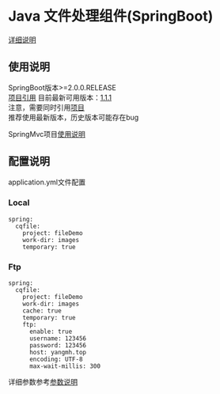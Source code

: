 # Java 文件处理组件(SpringBoot)

[详细说明](https://github.com/wzc789376152/component/blob/master/file/README.md#java-%E6%96%87%E4%BB%B6%E5%A4%84%E7%90%86%E7%BB%84%E4%BB%B6)

## 使用说明
SpringBoot版本>=2.0.0.RELEASE  
[项目引用](https://search.maven.org/artifact/com.github.wzc789376152/file-springboot-starter)
目前最新可用版本：[1.1.1](https://search.maven.org/artifact/com.github.wzc789376152/file-springboot-starter/1.1.1/jar)  
注意，需要同时引用[项目](https://search.maven.org/artifact/com.github.wzc789376152/file)  
推荐使用最新版本，历史版本可能存在bug  

SpringMvc项目[使用说明](https://github.com/wzc789376152/component/blob/master/filespringmvc/README.md#java-%E6%96%87%E4%BB%B6%E5%A4%84%E7%90%86%E7%BB%84%E4%BB%B6springmvc)  

## 配置说明
application.yml文件配置

### Local

    spring:
      cqfile:
        project: fileDemo
        work-dir: images
        temporary: true

### Ftp

    spring:
      cqfile:
        project: fileDemo
        work-dir: images
        cache: true
        temporary: true
        ftp:
          enable: true
          username: 123456
          password: 123456
          host: yangmh.top
          encoding: UTF-8
          max-wait-millis: 300
          
详细参数参考[参数说明](https://github.com/wzc789376152/component/blob/master/file/README.md#%E5%8F%82%E6%95%B0%E8%AF%B4%E6%98%8E)